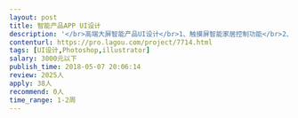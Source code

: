 ```yaml
---                
layout: post       
title: 智能产品APP UI设计           
description: '</br>高端大屏智能产品UI设计</br>1、触摸屏智能家居控制功能</br>2、日期时间显示功能</br>3、美妆显示功能</br>'     
contenturl: https://pro.lagou.com/project/7714.html      
tags: [UI设计,Photoshop,illustrator]            
salary: 3000元以下          
publish_time: 2018-05-07 20:06:14         
review: 2025人                   
apply: 38人                   
recommend: 0人                   
time_range: 1-2周              
---                 
```

